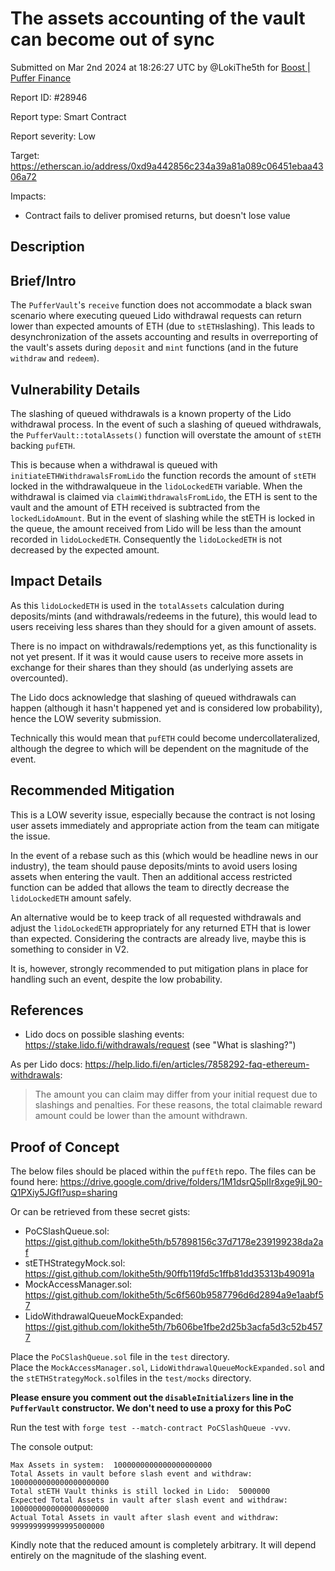 
# The assets accounting of the vault can become out of sync

Submitted on Mar 2nd 2024 at 18:26:27 UTC by @LokiThe5th for [Boost | Puffer Finance](https://immunefi.com/bounty/pufferfinance-boost/)

Report ID: #28946

Report type: Smart Contract

Report severity: Low

Target: https://etherscan.io/address/0xd9a442856c234a39a81a089c06451ebaa4306a72

Impacts:
- Contract fails to deliver promised returns, but doesn't lose value

## Description
## Brief/Intro  
The `PufferVault`'s `receive` function does not accommodate a black swan scenario where executing queued Lido withdrawal requests can return lower than expected amounts of ETH (due to `stETH`slashing). This leads to desynchronization of the assets accounting and results in overreporting of the vault's assets during `deposit` and `mint` functions (and in the future `withdraw` and `redeem`).    

## Vulnerability Details  
The slashing of queued withdrawals is a known property of the Lido withdrawal process. In the event of such a slashing of queued withdrawals, the `PufferVault::totalAssets()` function will overstate the amount of `stETH` backing `pufETH`.   

This is because when a withdrawal is queued with `initiateETHWithdrawalsFromLido` the function records the amount of `stETH` locked in the withdrawalqueue in the `lidoLockedETH` variable. When the withdrawal is claimed via `claimWithdrawalsFromLido`, the ETH is sent to the vault and the amount of ETH received is subtracted from the `lockedLidoAmount`. But in the event of slashing while the stETH is locked in the queue, the amount received from Lido will be less than the amount recorded in `lidoLockedETH`. Consequently the `lidoLockedETH` is not decreased by the expected amount.   

## Impact Details  
As this `lidoLockedETH` is used in the `totalAssets` calculation during deposits/mints (and withdrawals/redeems in the future), this would lead to users receiving less shares than they should for a given amount of assets.   

There is no impact on withdrawals/redemptions yet, as this functionality is not yet present. If it was it would cause users to receive more assets in exchange for their shares than they should (as underlying assets are overcounted).  

The Lido docs acknowledge that slashing of queued withdrawals can happen (although it hasn't happened yet and is considered low probability), hence the LOW severity submission.  

Technically this would mean that `pufETH` could become undercollateralized, although the degree to which will be dependent on the magnitude of the event.  

## Recommended Mitigation  

This is a LOW severity issue, especially because the contract is not losing user assets immediately and appropriate action from the team can mitigate the issue.  

In the event of a rebase such as this (which would be headline news in our industry), the team should pause deposits/mints to avoid users losing assets when entering the vault. Then an additional access restricted function can be added that allows the team to directly decrease the `lidoLockedETH` amount safely.  

An alternative would be to keep track of all requested withdrawals and adjust the `lidoLockedETH` appropriately for any returned ETH that is lower than expected. Considering the contracts are already live, maybe this is something to consider in V2.  

It is, however, strongly recommended to put mitigation plans in place for handling such an event, despite the low probability.  

## References  
- Lido docs on possible slashing events: https://stake.lido.fi/withdrawals/request (see "What is slashing?")  

As per Lido docs: https://help.lido.fi/en/articles/7858292-faq-ethereum-withdrawals:  
>   The amount you can claim may differ from your initial request due to slashings and penalties. For these reasons, the total claimable reward amount could be lower than the amount withdrawn.  




## Proof of Concept  

The below files should be placed within the `puffEth` repo. The files can be found here: https://drive.google.com/drive/folders/1M1dsrQ5plIr8xge9jL90-Q1PXiy5JGfl?usp=sharing  

Or can be retrieved from these secret gists:  

- PoCSlashQueue.sol: https://gist.github.com/lokithe5th/b57898156c37d7178e239199238da2af  
- stETHStrategyMock.sol: https://gist.github.com/lokithe5th/90ffb119fd5c1ffb81dd35313b49091a  
- MockAccessManager.sol: https://gist.github.com/lokithe5th/5c6f560b9587796d6d2894a9e1aabf57   
- LidoWithdrawalQueueMockExpanded: https://gist.github.com/lokithe5th/7b606be1fbe2d25b3acfa5d3c52b4577  


Place the `PoCSlashQueue.sol` file in the `test` directory.  
Place the `MockAccessManager.sol`, `LidoWithdrawalQueueMockExpanded.sol` and the `stETHStrategyMock.sol`files in the `test/mocks` directory.  

**Please ensure you comment out the `disableInitializers` line in the `PufferVault` constructor. We don't need to use a proxy for this PoC**

Run the test with `forge test --match-contract PoCSlashQueue -vvv`.

The console output:  
```
Max Assets in system:  1000000000000000000000
Total Assets in vault before slash event and withdraw:  1000000000000000000000
Total stETH Vault thinks is still locked in Lido:  5000000
Expected Total Assets in vault after slash event and withdraw:  1000000000000000000000
Actual Total Assets in vault after slash event and withdraw:  999999999999995000000
```

Kindly note that the reduced amount is completely arbitrary. It will depend entirely on the magnitude of the slashing event.   
